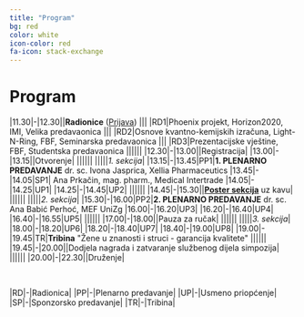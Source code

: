 ```yaml
---
title: "Program"
bg: red
color: white
icon-color: red
fa-icon: stack-exchange
---
```



# Program

|11.30|-|12.30||**Radionice** ([Prijava](https://forms.gle/f53asNkiRkE6SSv47))
||| |RD1|Phoenix projekt, Horizon2020, IMI, Velika predavaonica
||| |RD2|Osnove kvantno-kemijskih izračuna, Light-N-Ring, FBF, Seminarska predavaonica
||| |RD3|Prezentacijske vještine, FBF, Studentska predavaonica
|||||| 
|12.30|-|13.00||Registracija|
|13.00|-|13.15||Otvorenje|
||||||
|||||*1. sekcija*|
|13.15|-|13.45|PP1|**1. PLENARNO PREDAVANJE** dr. sc. Ivona Jasprica, Xellia Pharmaceutics
|13.45|-|14.05|SP1| Ana Prkačin, mag. pharm., Medical Intertrade 
|14.05|-|14.25|UP1|
|14.25|-|14.45|UP2|
||||||
|14.45|-|15.30||[**Poster sekcija**](poster_sekcija.html) uz kavu|
||||||
|||||*2. sekcija*|
|15.30|-|16.00|PP2|**2. PLENARNO PREDAVANJE** dr. sc. Ana Babić Perhoć, MEF UniZg
|16.00|-|16.20|UP3|
|16.20|-|16.40|UP4|
|16.40|-|16.55|UP5|
||||||
|17.00|-|18.00||Pauza za ručak|
||||||
|||||*3. sekcija*|
|18.00|-|18.20|UP6| 
|18.20|-|18.40|UP7|
|18.40|-|19.00|UP8|
|19.00|-|19.45|TR|**Tribina** "Žene u znanosti i struci - garancija kvalitete"
||||||
|19.45|-|20.00||Dodjela nagrada i zatvaranje službenog dijela simpozija|
||||||
|20.00|-|22.30||Druženje|

<br>

|RD|-|Radionica|
|PP|-|Plenarno predavanje|
|UP|-|Usmeno priopćenje|
|SP|-|Sponzorsko predavanje|
|TR|-|Tribina|

